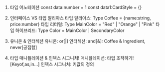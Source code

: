 1. 타입 어노테이션
   const data:number = 1
   const data1:CardStyle = {}

2. 인터페이스 VS 타입 알리아스
   타입 알리아스: Type Coffee = {name:string, price:number}
   타입 리터럴: Type MainColor = "Red" | "Orange" | "Pink"
   타입 하이브리드: Type Color = MainColor | SecondaryColor

3. 유니온 & 인터섹션
   유니온: or[|]
   인터섹션: and[&]: Coffee & Ingredient, never[공집합]

4. 타입 매니퓰레이션 & 인덱스 시그니처!
   매니퓰레이션: 타입 조작하기![Keyof,as,in...]
   인덱스 시그니처: 키값의 정의
